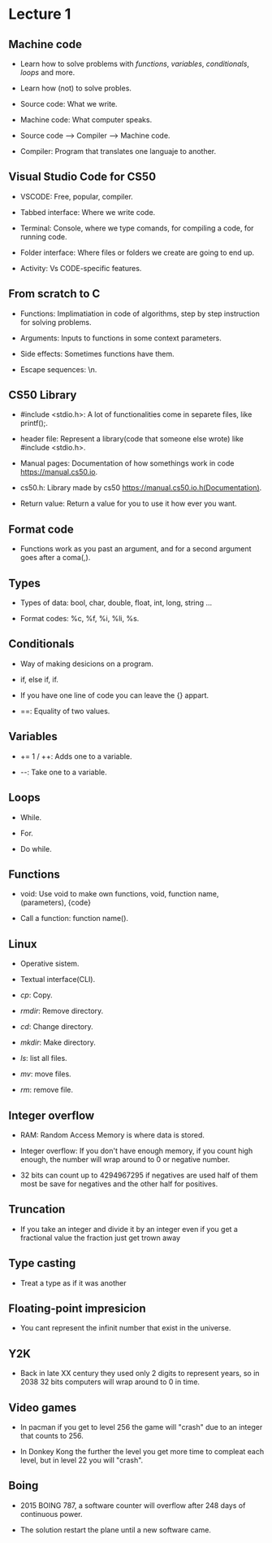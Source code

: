 # Lecture 1

## Machine code

- Learn how to solve problems with *functions*, *variables*, *conditionals*,
  *loops* and more.

- Learn how (not) to solve probles.

- Source code: What we write.

- Machine code: What computer speaks.

- Source code --> Compiler --> Machine code.

- Compiler: Program that translates one languaje to another.

## Visual Studio Code for CS50

- VSCODE: Free, popular, compiler.

- Tabbed interface: Where we write code.

- Terminal: Console, where we type comands, for compiling a code, for running code.

- Folder interface: Where files or folders we create are going to end up.

- Activity: Vs CODE-specific features.

## From scratch to C

- Functions: Implimatiation in code of algorithms, step by step instruction
  for solving problems.

- Arguments: Inputs to functions in some context parameters.

- Side effects: Sometimes functions have them.

- Escape sequences: \n.

## CS50 Library

- #include <stdio.h>: A lot of functionalities come in separete files,
like printf();.

- header file: Represent a library(code that someone else wrote) 
like #include <stdio.h>.

- Manual pages: Documentation of how somethings work in code https://manual.cs50.io.

- cs50.h: Library made by cs50 https://manual.cs50.io.h(Documentation).

- Return value: Return a value for you to use it how ever you want.

## Format code

- Functions work as you past an argument, and for a second argument 
goes after a coma(,).

## Types

- Types of data: bool, char, double, float, int, long, string ...

- Format codes: %c, %f, %i, %li, %s.

## Conditionals

- Way of making desicions on a program.

- if, else if, if.

- If you have one line of code you can leave the {} appart.

- ==: Equality of two values.

## Variables 

- += 1 / ++: Adds one to a variable.

- --: Take one to a variable.


## Loops 

- While.

- For.

- Do while.

## Functions

- void: Use void to make own functions, void, function name, (parameters), {code}

- Call a function: function name().

## Linux

- Operative sistem.

- Textual interface(CLI).
 
- *cp*: Copy.
 
- *rmdir*: Remove directory.

- *cd*: Change directory.

- *mkdir*: Make directory.

- *ls*: list all files. 

- *mv*: move files.

- *rm*: remove file.

## Integer overflow

- RAM: Random Access Memory is where data is stored.

- Integer overflow: If you don't have enough memory, if you count high enough,
the number will wrap around to 0 or negative number.

- 32 bits can count up to 4294967295 if negatives are used half of them most be
save for negatives and the other half for positives.

## Truncation

- If you take an integer and divide it by an integer even if you get a 
  fractional value the fraction just get trown away

## Type casting 

- Treat a type as if it was another

## Floating-point impresicion

- You cant represent the infinit number that exist in the universe.
      
## Y2K 

- Back in late XX century they used only 2 digits to represent years,
  so in 2038 32 bits computers will wrap around to 0 in time.

## Video games

- In pacman if you get to level 256 the game will "crash" due to an
  integer that counts to 256.

- In Donkey Kong the further the level you get more time to compleat
  each level, but in level 22 you will "crash".

## Boing

- 2015 BOING 787, a software counter will overflow after 248 days of 
  continuous power.

- The solution restart the plane until a new software came.